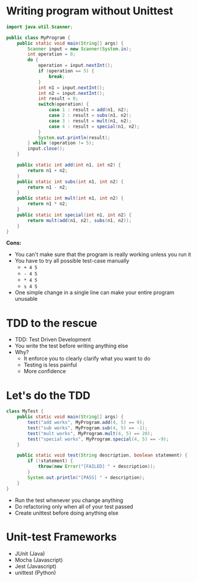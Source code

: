 # Writing program without Unittest

```java
import java.util.Scanner;

public class MyProgram {
    public static void main(String[] args) {
        Scanner input = new Scanner(System.in);
        int operation = 0;
        do {
            operation = input.nextInt();
            if (operation == 5) {
                break;
            }
            int n1 = input.nextInt();
            int n2 = input.nextInt();
            int result = 0;
            switch(operation) {
                case 1 : result = add(n1, n2);
                case 2 : result = subs(n1, n2);
                case 3 : result = mult(n1, n2);
                case 4 : result = special(n1, n2);
            }
            System.out.println(result);
        } while (operation != 5);
        input.close();
    }

    public static int add(int n1, int n2) {
        return n1 + n2;
    }
    public static int subs(int n1, int n2) {
        return n1 - n2;
    }
    public static int mult(int n1, int n2) {
        return n1 * n2;
    }
    public static int special(int n1, int n2) {
        return mult(add(n1, n2), subs(n1, n2));
    }
}
```

**Cons:**

* You can't make sure that the program is really working unless you run it
* You have to try all possible test-case manually
    - `+ 4 5`
    - `- 4 5`
    - `* 4 5`
    - `s 4 5`
* One simple change in a single line can make your entire program unusable

# TDD to the rescue

* TDD: Test Driven Development
* You write the test before writing anything else
* Why?
    - It enforce you to clearly clarify what you want to do
    - Testing is less painful
    - More confidence

# Let's do the TDD

```java
class MyTest {
    public static void main(String[] args) {
        test("add works", MyProgram.add(4, 5) == 9);
        test("sub works", MyProgram.sub(4, 5) == -1);
        test("mult works", MyProgram.mult(4, 5) == 20);
        test("special works", MyProgram.special(4, 5) == -9);
    }

    public static void test(String description, boolean statement) {
        if (!statement) {
            throw(new Error("[FAILED] " + description));
        }
        System.out.println("[PASS] " + description);
    }
}
```
* Run the test whenever you change anything
* Do refactoring only when all of your test passed
* Create unittest before doing anything else

# Unit-test Frameworks

* JUnit (Java)
* Mocha (Javascript)
* Jest (Javascript)
* unittest (Python)